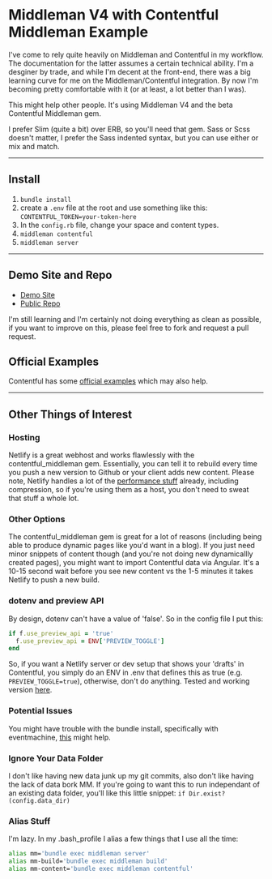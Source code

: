 # Middleman V4 with Contentful Middleman Example
I've come to rely quite heavily on Middleman and Contentful in my workflow. The documentation for the latter assumes a certain technical ability. I'm a desginer by trade, and while I'm decent at the front-end, there was a big learning curve for me on the Middleman/Contentful integration. By now I'm becoming pretty comfortable with it (or at least, a lot better than I was).

This might help other people. It's using Middleman V4 and the beta Contentful Middleman gem.

I prefer Slim (quite a bit) over ERB, so you'll need that gem. Sass or Scss doesn't matter, I prefer the Sass indented syntax, but you can use either or mix and match.

----

## Install
1. `bundle install`
1. create a `.env` file at the root and use something like this: `CONTENTFUL_TOKEN=your-token-here`
1. In the `config.rb` file, change your space and content types.
1. `middleman contentful`
1. `middleman server`

----

## Demo Site and Repo
- [Demo Site](http://mm-contentful-example.netlify.com/)
- [Public Repo](https://github.com/javaporter/mm4-contentful)

I'm still learning and I'm certainly not doing everything as clean as possible, if you want to improve on this, please feel free to fork and request a pull request.

## Official Examples
Contentful has some [official examples](https://github.com/contentful/contentful_middleman_examples) which may also help.

----

## Other Things of Interest
### Hosting
Netlify is a great webhost and works flawlessly with the contentful_middleman gem. Essentially, you can tell it to rebuild every time you push a new version to Github or your client adds new content. Please note, Netlify handles a lot of the [performance stuff](https://www.netlify.com/features) already, including compression, so if you're using them as a host, you don't need to sweat that stuff a whole lot.

### Other Options
The contentful_middleman gem is great for a lot of reasons (including being able to produce dynamic pages like you'd want in a blog). If you just need minor snippets of content though (and you're not doing new dynamicallly created pages), you might want to import Contentful data via Angular. It's a 10-15 second wait before you see new content vs the 1-5 minutes it takes Netlify to push a new build.

### dotenv and preview API
By design, dotenv can't have a value of 'false'. So in the config file I put this:
```Ruby
if f.use_preview_api = 'true'
  f.use_preview_api = ENV['PREVIEW_TOGGLE']
end
```

So, if you want a Netlify server or dev setup that shows your 'drafts' in Contentful, you simply do an ENV in .env that defines this as true (e.g. `PREVIEW_TOGGLE=true`), otherwise, don't do anything. Tested and working version [here](http://mm-contentful-preview.netlify.com/).

### Potential Issues
You might have trouble with the bundle install, specifically with eventmachine, [this](https://github.com/eventmachine/eventmachine/issues/643) might help.

### Ignore Your Data Folder
I don't like having new data junk up my git commits, also don't like having the lack of data bork MM. If you're going to want this to run independant of an existing data folder, you'll like this little snippet: `if Dir.exist?(config.data_dir)`

### Alias Stuff
I'm lazy. In my .bash_profile I alias a few things that I use all the time:

```sh
alias mm='bundle exec middleman server'
alias mm-build='bundle exec middleman build'
alias mm-content='bundle exec middleman contentful'
```
